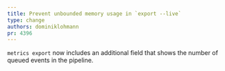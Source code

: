 ```yaml
---
title: Prevent unbounded memory usage in `export --live`
type: change
authors: dominiklohmann
pr: 4396
---
```


`metrics export` now includes an additional field that shows the number of
queued events in the pipeline.
